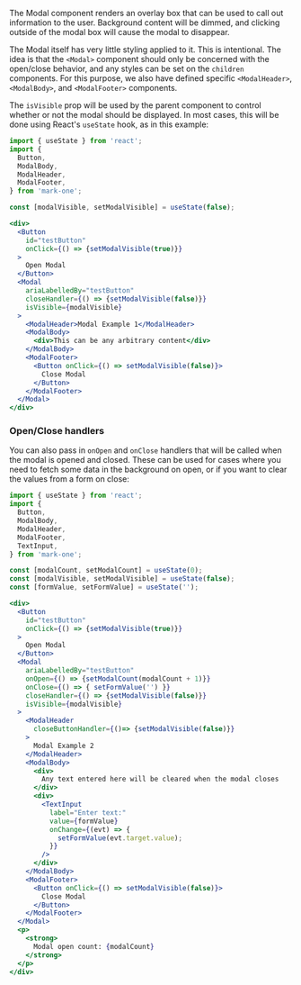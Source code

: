 The Modal component renders an overlay box that can be used to call out information to the user. Background content will be dimmed, and clicking outside of the modal box will cause the modal to disappear.

The Modal itself has very little styling applied to it. This is intentional. The idea is that the `<Modal>` component should only be concerned with the open/close behavior, and any styles can be set on the `children` components. For this purpose, we also have defined specific `<ModalHeader>`, `<ModalBody>`, and `<ModalFooter>` components.

The `isVisible` prop will be used by the parent component to control whether or not the modal should be displayed. In most cases, this will be done using React's `useState` hook, as in this example:

```jsx
import { useState } from 'react';
import { 
  Button,
  ModalBody,
  ModalHeader,
  ModalFooter,
} from 'mark-one';

const [modalVisible, setModalVisible] = useState(false);

<div>
  <Button
    id="testButton"
    onClick={() => {setModalVisible(true)}}
  >
    Open Modal
  </Button>
  <Modal
    ariaLabelledBy="testButton"
    closeHandler={() => {setModalVisible(false)}}
    isVisible={modalVisible}
  >
    <ModalHeader>Modal Example 1</ModalHeader>
    <ModalBody>
      <div>This can be any arbitrary content</div>
    </ModalBody>
    <ModalFooter>
      <Button onClick={() => setModalVisible(false)}>
        Close Modal
      </Button>
    </ModalFooter>
  </Modal>
</div>
```

### Open/Close handlers

You can also pass in `onOpen` and `onClose` handlers that will be called when the modal is opened and closed. These can be used for cases where you need to fetch some data in the background on open, or if you want to clear the values from a form on close:

```jsx
import { useState } from 'react';
import { 
  Button,
  ModalBody,
  ModalHeader,
  ModalFooter,
  TextInput,
} from 'mark-one';

const [modalCount, setModalCount] = useState(0);
const [modalVisible, setModalVisible] = useState(false);
const [formValue, setFormValue] = useState('');

<div>
  <Button
    id="testButton"
    onClick={() => {setModalVisible(true)}}
  >
    Open Modal
  </Button>
  <Modal
    ariaLabelledBy="testButton"
    onOpen={() => {setModalCount(modalCount + 1)}}
    onClose={() => { setFormValue('') }}
    closeHandler={() => {setModalVisible(false)}}
    isVisible={modalVisible}
  >
    <ModalHeader
      closeButtonHandler={()=> {setModalVisible(false)}}
    >
      Modal Example 2
    </ModalHeader>
    <ModalBody>
      <div>
        Any text entered here will be cleared when the modal closes
      </div>
      <div>
        <TextInput
          label="Enter text:"
          value={formValue}
          onChange={(evt) => {
            setFormValue(evt.target.value);
          }}
        />
      </div>
    </ModalBody>
    <ModalFooter>
      <Button onClick={() => setModalVisible(false)}>
        Close Modal
      </Button>
    </ModalFooter>
  </Modal>
  <p>
    <strong>
      Modal open count: {modalCount}
    </strong>
  </p>
</div>
```
